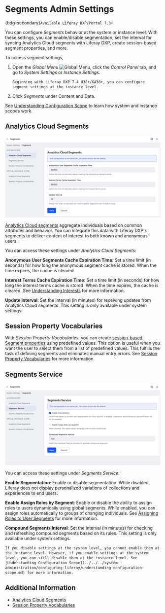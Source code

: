 # Segments Admin Settings

{bdg-secondary}`Available Liferay DXP/Portal 7.3+`

You can configure *Segments* behavior at the system or instance level. With these settings, you can enable/disable segmentation, set the interval for syncing Analytics Cloud segments with Liferay DXP, create session-based segment properties, and more.

To access segment settings,

1. Open the *Global Menu* ![Global Menu](../../../images/icon-applications-menu.png), click the *Control Panel* tab, and go to *System Settings* or *Instance Settings*.

   ```{note}
   Beginning with Liferay DXP 7.4 U38+/GA38+, you can configure segment settings at the instance level.
   ```

1. Click *Segments* under Content and Data.

See [Understanding Configuration Scope](../../../system-administration/configuring-liferay/understanding-configuration-scope.md) to learn how system and instance scopes work.

## Analytics Cloud Segments

![View and configure Analytics Cloud Segments settings.](./segments-admin-settings/images/01.png)

[Analytics Cloud segments](https://learn.liferay.com/analytics-cloud/latest/en/people/segments/segments.html) aggregate individuals based on common attributes and behavior. You can integrate this data with Liferay DXP's segments to deliver content of interest to both known and anonymous users.

You can access these settings under *Analytics Cloud Segments*:

**Anonymous User Segments Cache Expiration Time**: Set a time limit (in seconds) for how long the anonymous segment cache is stored. When the time expires, the cache is cleared.

**Interest Terms Cache Expiration Time**: Set a time limit (in seconds) for how long the interest terms cache is stored. When the time expires, the cache is cleared. See [Understanding Interests](https://learn.liferay.com/analytics-cloud/latest/en/workspace-data/definitions/managing-interest-topics.html#understanding-interests) for more information.

**Update Interval**: Set the interval (in minutes) for receiving updates from Analytics Cloud segments. This setting is only available under system settings.

## Session Property Vocabularies

With *Session Property Vocabularies*, you can create [session-based Segment properties](../../../site-building/personalizing-site-experience/segmentation/segments-editor-ui-reference.md#session-properties) using predefined values. This option is useful when you want the user to select them from a list of predefined values. This fulfills the task of defining segments and eliminates manual entry errors. See [Session Property Vocabularies](../../../content-authoring-and-management/tags-and-categories/session-property-vocabularies.md) for more information.

## Segments Service

![View and configure Segments Service settings.](./segments-admin-settings/images/02.png)

You can access these settings under *Segments Service*:

**Enable Segmentation**: Enable or disable segmentation. While disabled, Liferay does not display personalized variations of collections and experiences to end users.

**Enable Assign Roles by Segment**: Enable or disable the ability to assign roles to users dynamically using global segments. While enabled, you can assign roles automatically to groups of changing individuals. See [Assigning Roles to User Segments](../../../users-and-permissions/roles-and-permissions/assigning-roles-to-user-segments.md) for more information.

**Compound Segments Interval**: Set the interval (in minutes) for checking and refreshing compound segments based on its rules. This setting is only available under system settings.

```{note}
If you disable settings at the system level, you cannot enable them at the instance level. However, if you enable settings at the system level, you can still disable them at the instance level. See [Understanding Configuration Scope](../../../system-administration/configuring-liferay/understanding-configuration-scope.md) for more information.
```

## Additional Information

* [Analytics Cloud Segments](https://learn.liferay.com/analytics-cloud/latest/en/people/segments/segments.html)
* [Session Property Vocabularies](../../../content-authoring-and-management/tags-and-categories/session-property-vocabularies.md)
